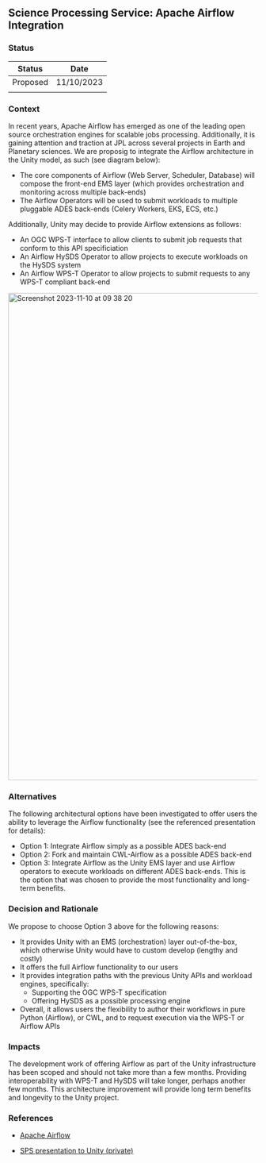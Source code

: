 ## Science Processing Service: Apache Airflow Integration

### **Status**

| Status   | Date       |
| -------- | ---------- |
| Proposed | 11/10/2023 |
|          |            |

### **Context**

In recent years, Apache Airflow has emerged as one of the leading open source orchestration engines for scalable jobs processing. Additionally, it is gaining attention and traction at JPL across several projects in Earth and Planetary sciences. We are proposig to integrate the Airflow architecture in the Unity model, as such (see diagram below):

* The core components of Airflow (Web Server, Scheduler, Database) will compose the front-end EMS layer (which provides orchestration and monitoring across multiple back-ends)
* The Airflow Operators will be used to submit workloads to multiple pluggable ADES back-ends (Celery Workers, EKS, ECS, etc.)

Additionally, Unity may decide to provide Airflow extensions as follows:
* An OGC WPS-T interface to allow clients to submit job requests that conform to this API specificiation
* An Airflow HySDS Operator to allow projects to execute workloads on the HySDS system
* An Airflow WPS-T Operator to allow projects to submit requests to any WPS-T compliant back-end

<img width="982" alt="Screenshot 2023-11-10 at 09 38 20" src="https://github.com/LucaCinquini/unity-docs/assets/637059/5ada4434-cc05-4153-9b35-ca6c38a2d5df">

  
### Alternatives

The following architectural options have been investigated to offer users the ability to leverage the Airflow functionality
(see the referenced presentation for details):

* Option 1: Integrate Airflow simply as a possible ADES back-end
* Option 2: Fork and maintain CWL-Airflow as a possible ADES back-end
* Option 3: Integrate Airflow as the Unity EMS layer and use Airflow operators to execute workloads on different ADES back-ends. This is the option that was chosen to provide the most functionality and long-term benefits.

### **Decision and Rationale**

We propose to choose Option 3 above for the following reasons:
* It provides Unity with an EMS (orchestration) layer out-of-the-box, which otherwise Unity would have to custom develop (lengthy and costly)
* It offers the full Airflow functionality to our users
* It provides integration paths with the previous Unity APIs and workload engines, specifically:
  * Supporting the OGC WPS-T specification
  * Offering HySDS as a possible processing engine
* Overall, it allows users the flexibility to author their workflows in pure Python (Airflow), or CWL, and to request execution via the WPS-T or Airflow APIs

### **Impacts**

The development work of offering Airflow as part of the Unity infrastructure has been scoped and should not take more than a few months. Providing interoperability with WPS-T and HySDS will take longer, perhaps another few months. This architecture improvement will provide long term benefits and longevity to the Unity project.

### References

* [Apache Airflow](https://airflow.apache.org/)

* [SPS presentation to Unity (private)](https://docs.google.com/presentation/d/1ibGSqWkvZXVBxvkm08ZHAk4bjcs03oZYgFmV1DPPxWU/edit#slide=id.g291c340cd4b_0_0)
